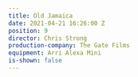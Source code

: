 ```yaml
---
title: Old Jamaica
date: 2021-04-21 16:26:00 Z
position: 9
director: Chris Strong
production-company: The Gate Films
equipment: Arri Alexa Mini
is-shown: false
---
```


